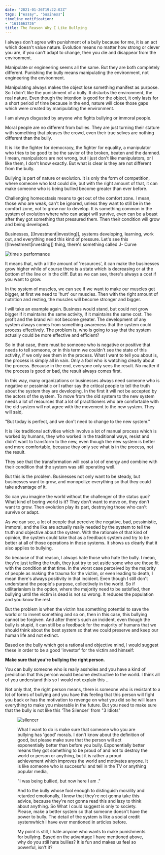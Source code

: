 ```yaml
---
date: "2021-01-26T19:22:02Z"
tags: ["essay", "business"]
timeline_notification:
- "1611663726"
title: The Reason Why I Like Bullying
---
```

I always don't agree with punishment of a bully because for me, it is an act which doesn't value nature. Evolution means no matter how strong or clever you are, if you can't adapt to change, then you die and disappear from the environment.

Manipulate or engineering seems all the same. But they are both completely different. Punishing the bully means manipulating the environment, not engineering the environment.

Manipulating always makes the object lose something manifest as purpose. So I didn't like the punishment of a bully. It disturbs the environment, the real nature. Even though the intention is good for the object, it only lasts for a short period of time because in the end, nature will close those gaps which were created by manipulating the environment.

I am always disgusted by anyone who fights bullying or immoral people.

Moral people are no different from bullies. They are just turning their stature with something that pleases the crowd, even their true selves are nothing different than the bully.

It is like the fighter for democracy, the fighter for equality, a manipulator who tries to be good to be the savior of the broken, beaten and the damned. I mean, manipulators are not wrong, but I just don't like manipulators, or I like them, I don't know exactly. But what is clear is they are not different from the bully.

Bullying is part of nature or evolution. It is only the form of competition, where someone who lost could die, but with the right amount of that, it can make someone who is being bullied become greater than ever before.

Challenging homeostasis means to get out of the comfort zone. I mean, those who are weak, can't be ignored, unless they want to still be in the comfort zone, not to grow nor to develop. It is something common in the system of evolution where who can adapt will survive, even can be a beast after they got something that pressured them. Then their condition will grow and being developed.

Businesses, [[Investment|investing]], systems developing, learning, work out, and everything need this kind of pressure. Let's see this [[Investment|investing]] thing, there's something called J- Curve

![time x performance](https://catatankemalasan.files.wordpress.com/2021/11/u-zfnh3j-2zaimcdcg9xpvb5_l1kxc28cpm06e_kd5bbi4z-kvawi_6vnppntbc1oketnwjiaqyzwl88kbqbnjcmtg8eypmijb1iqu4bzytfhseok02j9dep2uc6jitloudk4fy6.png)

It means that, with a little amount of 'resources', it can make the businesses grow higher while of course there is a state which is decreasing or at the bottom of the line or in the cliff. But as we can see, there's always a cost if you want to grow.

In the system of muscles, we can see if we want to make our muscles get bigger, at first we need to 'hurt' our muscles. Then with the right amount of nutrition and resting, the muscles will become stronger and bigger.

I will take an example again. Business would stand, but could not grow bigger if it maintains the same activity, if it maintains the same cost. The profit and the brand will not become greater. The development of any system always comes from something awareness that the system could process effectively. The problem is, who is going to say that the system actually could be more effective and efficient?

So in that case, there must be someone who is negative or positive that needs to tell someone, or in this term we couldn't see the state of this activity, if we only see them in the process. What I want to tell you about is, the process is simply all in vain. Only a fool who is watching clearly about the process. Because in the end, everyone only sees the result. No matter if the process is good or bad, the result always comes first.

In this way, many organizations or businesses always need someone who is negative or pessimistic or I rather say the critical people to tell the truth about the system they are developing. In the first it will not be accepted by the actors of the system. To move from the old system to the new system needs a lot of resources that a lot of practitioners who are comfortable with the old system will not agree with the movement to the new system. They will said,

"But today is perfect, and we don't need to change to the new system."

It is like traditional activities which involve a lot of manual process which is worked by humans, they who worked in the traditional ways, resist and didn't want to transform to the new, even though the new system is better and more comfortable, because they only see what is in the process, not the result.

They see that the transformation will cost a lot of energy and combine with their condition that the system was still operating well.

But this is the problem. Businesses not only want to be steady, but businesses want to grow, and monopolize everything so that they could take advantage of it.

So can you imagine the world without the challenger of the status quo? What kind of boring world is it? They don't want to move on, they don't want to grow. Then evolution play its part, destroying those who can't survive or adapt.

As we can see, a lot of people that perceive the negative, bad, pessimistic, immoral, and the like are actually really needed by the system to tell the truth and objective about the system. With the rationale of that kind of opinion, the system could take that as a feedback system and try to be better at all of those operations in those systems. It shows us clearly that it also applies to bullying.

So because of that reason, I always hate those who hate the bully. I mean, they're just telling the truth, they just try to set aside some who are those fit with the condition at that time. In the worst case perceived by the majority of people as making the trauma for the victim, or even leading to death, I mean there's always positivity in that incident. Even though I still don't understand the people's purpose, collectively in the world. So if utilitarianism is the option, where the majority need to be satisfied, then bullying until the victim is dead is not so wrong. It reduces the population and you know the rest.

But the problem is when the victim has something potential to save the world or to invent something and so on, then in this case, this bullying cannot be forgiven. And after there's such an incident, even though the bully is stupid, it can still be a feedback for the majority of humans that we should think about the best system so that we could preserve and keep our human life and not extinct.

Based on the bully which got a rational and objective mind, I would suggest these in order to be a good 'investor' for the victim and himself:

**Make sure that you're bullying the right person.**

You can bully someone who is really assholes and you have a kind of prediction that this person would become destructive to the world. I think all of you understand this so I would not explain this ..

Not only that, the right person means, there is someone who is resistant to a lot of forms of bullying and you have this feeling that this person will fight you back or has the motivation to revenge on what you did so he will learn everything to make you miserable in the future. But you need to make sure that the bully is not like this ‘The Silencer' from "3 Idiots"<figure class="wp-block-embed is-type-rich is-provider-embed wp-block-embed-embed">

![silencer](https://assets.telegraphindia.com/telegraph/7c9b9f6e-9a01-4cd3-b972-96edf59c1110.jpg)

What I want to do is make sure that someone who you are bullying has 'good' morals. I don't know about the definition of good, but please make sure that the person will act exponentially better than before you bully. Exponentially better means they got something to be proud of and not to destroy the world or person or anything, but it is rather a proud achievement which improves the world and motivates anyone. It is like someone who is successful and tell in the TV or anything popular media,

"I was being bullied, but now here I am ."

And to the bully whose fool enough to distinguish morality and retarded emotionally, I know that they're not gonna take this advice, because they're not gonna read this and lazy to think about anything. So What I could suggest is only to society. Please, make a better system so that someone doesn't have the power to bully. The detail of the system is like a social credit systemwhich I have ever mentioned in articles before.

My point is still, I hate anyone who wants to make punishments for bullying. Based on the advantage I have mentioned above, why do you still hate bullies? It is fun and makes us feel so powerful, isn't it?
